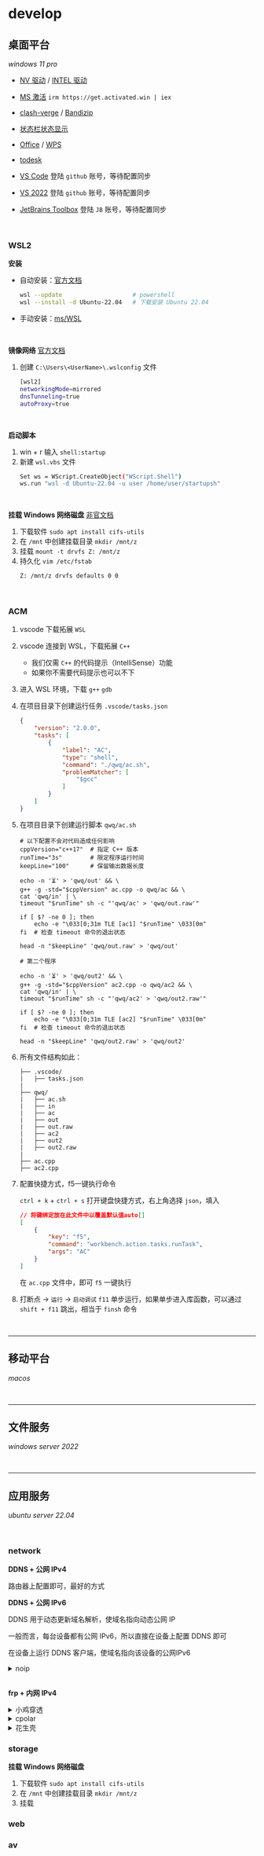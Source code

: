 # develop

## 桌面平台

*windows 11 pro*

* [NV 驱动](https://www.nvidia.com/en-us/software/nvidia-app/) / [INTEL 驱动](https://www.intel.com/content/www/us/en/support/detect.html)

* [MS 激活](https://github.com/massgravel/Microsoft-Activation-Scripts) `irm https://get.activated.win | iex`

* [clash-verge](https://github.com/clash-verge-rev/clash-verge-rev/releases) / [Bandizip](https://www.bandisoft.com/bandizip/)

* [状态栏状态显示](https://github.com/zhongyang219/TrafficMonitor)


* [Office](https://otp.landian.vip/zh-cn/download.html) / [WPS](https://www.wps.cn/)

* [todesk](https://dl.todesk.com/windows/ToDesk_Lite.exe)

* [VS Code](https://code.visualstudio.com/insiders/) 登陆 `github` 账号，等待配置同步

* [VS 2022](https://visualstudio.microsoft.com/zh-hans/vs/preview/) 登陆 `github` 账号，等待配置同步

* [JetBrains Toolbox](https://www.jetbrains.com/toolbox-app/) 登陆 `JB` 账号，等待配置同步


<br>

### WSL2

**安装**

* 自动安装：[官方文档](https://learnmicrosoft.com/zh-cn/windows/wsl/install)
    ```sh
    wsl --update                    # powershell
    wsl --install -d Ubuntu-22.04   # 下载安装 Ubuntu 22.04
    ```

* 手动安装：[ms/WSL](https://github.com/microsoft/WSL/releases)

<br>

**镜像网络** [官方文档](https://learn.microsoft.com/zh-cn/windows/wsl/networking#mirrored-mode-networking)

1. 创建 `C:\Users\<UserName>\.wslconfig` 文件
    ```sh
    [wsl2]
    networkingMode=mirrored
    dnsTunneling=true
    autoProxy=true
    ```

<br>

**启动脚本**

1. win + r 输入  `shell:startup`
2. 新建 `wsl.vbs` 文件
    ```sh
    Set ws = WScript.CreateObject("WScript.Shell")        
    ws.run "wsl -d Ubuntu-22.04 -u user /home/user/startupsh"
    ```

<br>

**挂载 Windows 网络磁盘** [非官文档](https://www.public-health.uiowa.edu/it/support/kb48568/)

1. 下载软件 `sudo apt install cifs-utils`
2. 在 `/mnt` 中创建挂载目录 `mkdir /mnt/z`
3. 挂载 `mount -t drvfs Z: /mnt/z`
4. 持久化 `vim /etc/fstab`
    ```sh
    Z: /mnt/z drvfs defaults 0 0
    ```

<br>

### ACM

1. vscode 下载拓展 `WSL`

2. vscode 连接到 WSL，下载拓展 `C++`
    * 我们仅需 `C++` 的代码提示（IntelliSense）功能
    * 如果你不需要代码提示也可以不下

3. 进入 WSL 环境，下载 `g++` `gdb`

4. 在项目目录下创建运行任务 `.vscode/tasks.json`
    ```json
    {
        "version": "2.0.0",
        "tasks": [
            {
                "label": "AC",
                "type": "shell",
                "command": "./qwq/ac.sh",
                "problemMatcher": [
                    "$gcc"
                ]
            }
        ]
    }
    ```

5. 在项目目录下创建运行脚本 `qwq/ac.sh`

    ```shell
    # 以下配置不会对代码造成任何影响
    cppVersion="c++17"  # 指定 C++ 版本
    runTime="3s"        # 限定程序运行时间
    keepLine="100"      # 保留输出数据长度

    echo -n '⏳' > 'qwq/out' && \
    g++ -g -std="$cppVersion" ac.cpp -o qwq/ac && \
    cat 'qwq/in' | \
    timeout "$runTime" sh -c "'qwq/ac' > 'qwq/out.raw'"

    if [ $? -ne 0 ]; then
        echo -e "\033[0;31m TLE [ac1] "$runTime" \033[0m"
    fi  # 检查 timeout 命令的退出状态

    head -n "$keepLine" 'qwq/out.raw' > 'qwq/out'

    # 第二个程序

    echo -n '⏳' > 'qwq/out2' && \
    g++ -g -std="$cppVersion" ac2.cpp -o qwq/ac2 && \
    cat 'qwq/in' | \
    timeout "$runTime" sh -c "'qwq/ac2' > 'qwq/out2.raw'"

    if [ $? -ne 0 ]; then
        echo -e "\033[0;31m TLE [ac2] "$runTime" \033[0m"
    fi  # 检查 timeout 命令的退出状态

    head -n "$keepLine" 'qwq/out2.raw' > 'qwq/out2'
    ```



6. 所有文件结构如此：
    ```
    ├── .vscode/
    |   ├── tasks.json
    |
    ├── qwq/
    |   ├── ac.sh
    |   ├── in
    |   ├── ac
    |   ├── out
    |   ├── out.raw
    |   ├── ac2
    |   ├── out2
    |   ├── out2.raw
    |
    ├── ac.cpp
    ├── ac2.cpp
    ```

7. 配置快捷方式，f5一键执行命令

    `ctrl + k` + `ctrl + s` 打开键盘快捷方式，右上角选择 `json`，填入
    ```json
    // 将键绑定放在此文件中以覆盖默认值auto[]
    [
        {
            "key": "f5",
            "command": "workbench.action.tasks.runTask",
            "args": "AC"
        }
    ]
    ```

    在 `ac.cpp` 文件中，即可 `f5` 一键执行

8. 打断点 -> `运行` -> `启动调试`
    `f11` 单步运行，如果单步进入库函数，可以通过 `shift + f11` 跳出，相当于 `finsh` 命令

<br>

---

## 移动平台

*macos*


<br>

---

## 文件服务

*windows server 2022*

<br>

---

## 应用服务

*ubuntu server 22.04*

<br>

### network

**DDNS + 公网 IPv4**

路由器上配置即可，最好的方式


**DDNS + 公网 IPv6**

DDNS 用于动态更新域名解析，使域名指向动态公网 IP

一般而言，每台设备都有公网 IPv6，所以直接在设备上配置 DDNS 即可

在设备上运行 DDNS 客户端，使域名指向该设备的公网IPv6

<details><summary>noip</summary>

<a href="https://my.noip.com/dynamic-dns">管理面板</a> |
<a href="https://www.noip.com/support/knowledgebase/install-linux-3-x-dynamic-update-client-duc/">官方文档</a> | 
<a href="https://www.noip.com/support/knowledgebase/automatic-ipv6-updates-linux-duc/">Linux IPv6 使用方法</a>

<ol>

<li> <a href="https://my.noip.com/dynamic-dns/duc">下载</a> </li>
<li> 解压 <code>tar -zxvf noip*.tar.gz</code> </li>
<li> 安装 <code>cd binaries && apt install ./noip-duc_3.0.0-beta.5_amd64.deb</code> </li>
<li> 运行 noip-duc --username 账号 --password 密码 -g 域名 --ip-method http://ip1.dynupdate6.no-ip.com/<code></code> </li>

</ol>

</details>

<br>

**frp + 内网 IPv4**

<details><summary>小鸡穿透</summary>

<a href="https://console.chickfrp.com/#/penManage/tunnel">管理面板</a> |
<a href="http://help.chickfrp.com/#/%E5%BF%AB%E9%80%9F%E5%85%A5%E9%97%A8">官方文档</a> |
固定ip，高带宽（1.25MB/s），高流量（5GB）

<ol>
<li> 下载 <code>wget https://chickfrp.com/download/frp045/linux/frp_0.45.0_linux_amd64.tar.gz</code> </li>
<li> 解压 <code>tar -zxvf frp*.tar.gz</code> </li>
<li> 复制 管理面板中的配置文件代码 </li>
<li> 替换 <code>frpc.ini</code> 文件 </li>
<li> 穿透 <code>./frpc</code> </li>
</ol>

</details>

<details><summary>cpolar</summary>

<a href="https://dashboard.cpolar.com/status">管理面板</a> |
<a href="https://www.cpolar.com/docs">官方文档</a> |
无固定ip，低带宽（128K/s），流量无限

<ol>
<li> 安装 <code>curl -sL https://git.io/cpolar | sudo bash</code> </li>
<li> 查看 <code>token</code> 在管理面板</li>
<li> 认证 <code>cpolar authtoken 你的token</code> </li>
<li> 穿透 <code>cpolar http 端口</code> </li>
</ol>

</details>

<details><summary>花生壳</summary>

<a href="https://console.hsk.oray.com/forward">管理面板</a> |
<a href="https://service.oray.com/question/11630.html">官方文档</a> |
两个固定ip

<ol>
<li> 安装 <code>dpkg -i phddns-5.0.0-amd64.deb</code> </li>
<li> 运行 <code>phddns start</code> </li>
<li> 查看 <code>phddns status</code> </li>
<li> 登录 <code>sn码</code> + <code>admin</code> 登录管理面板</li>
<li> 穿透 管理面板添加映射 </li>
</ol>

</details>


### storage

**挂载 Windows 网络磁盘**

1. 下载软件 `sudo apt install cifs-utils`
2. 在 `/mnt` 中创建挂载目录 `mkdir /mnt/z`
3. 挂载


### web


### av